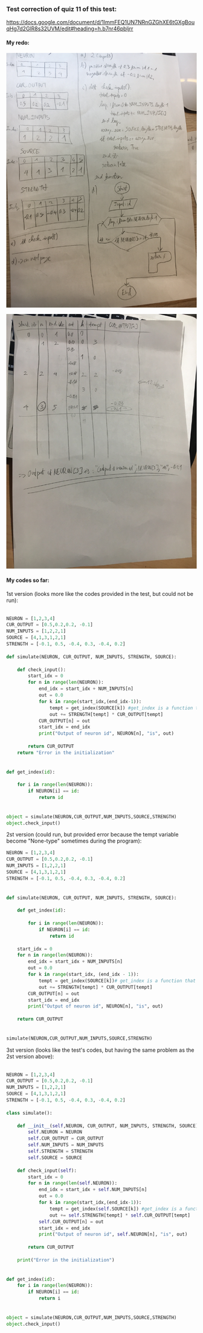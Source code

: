 ### Test correction of quiz 11 of this test:
https://docs.google.com/document/d/1lmmFEQ1UN7NRnGZGhXE6tGXgBouqHg7d2GlR8s32UVM/edit#heading=h.b7nr46pbljrr

#### My redo:

![](https://github.com/BrightChanges/Unit-3/blob/main/IMG_4809.JPG)

![](https://github.com/BrightChanges/Unit-3/blob/main/IMG_4808.JPG)


#### My codes so far:

1st version (looks more like the codes provided in the test, but could not be run):

```.py

NEURON = [1,2,3,4]
CUR_OUTPUT = [0.5,0.2,0.2, -0.1]
NUM_INPUTS = [1,2,2,1]
SOURCE = [4,1,3,1,2,1]
STRENGTH = [-0.1, 0.5, -0.4, 0.3, -0.4, 0.2]

def simulate(NEURON, CUR_OUTPUT, NUM_INPUTS, STRENGTH, SOURCE):

    def check_input():
        start_idx = 0
        for n in range(len(NEURON)):
            end_idx = start_idx + NUM_INPUTS[n]
            out = 0.0
            for k in range(start_idx,(end_idx-1)):
                tempt = get_index(SOURCE[k]) #get_index is a function that I will need to create
                out += STRENGTH[tempt] * CUR_OUTPUT[tempt]
            CUR_OUTPUT[n] = out
            start_idx = end_idx
            print("Output of neuron id", NEURON[n], "is", out)

        return CUR_OUTPUT
    return "Error in the initialization"


def get_index(id):

    for i in range(len(NEURON)):
        if NEURON[i] == id:
            return id


object = simulate(NEURON,CUR_OUTPUT,NUM_INPUTS,SOURCE,STRENGTH)
object.check_input()


```

2st version (could run, but provided error because the tempt variable become "None-type" sometimes during the program):

```.py
NEURON = [1,2,3,4]
CUR_OUTPUT = [0.5,0.2,0.2, -0.1]
NUM_INPUTS = [1,2,2,1]
SOURCE = [4,1,3,1,2,1]
STRENGTH = [-0.1, 0.5, -0.4, 0.3, -0.4, 0.2]


def simulate(NEURON, CUR_OUTPUT, NUM_INPUTS, STRENGTH, SOURCE):

    def get_index(id):

        for i in range(len(NEURON)):
            if NEURON[i] == id:
                return id

    start_idx = 0
    for n in range(len(NEURON)):
        end_idx = start_idx + NUM_INPUTS[n]
        out = 0.0
        for k in range(start_idx, (end_idx - 1)):
            tempt = get_index(SOURCE[k])# get_index is a function that I will need to create
            out += STRENGTH[tempt] * CUR_OUTPUT[tempt]
        CUR_OUTPUT[n] = out
        start_idx = end_idx
        print("Output of neuron id", NEURON[n], "is", out)

    return CUR_OUTPUT


simulate(NEURON,CUR_OUTPUT,NUM_INPUTS,SOURCE,STRENGTH)


```

3st version (looks like the test's codes, but having the same problem as the 2st version above):

```.py

NEURON = [1,2,3,4]
CUR_OUTPUT = [0.5,0.2,0.2, -0.1]
NUM_INPUTS = [1,2,2,1]
SOURCE = [4,1,3,1,2,1]
STRENGTH = [-0.1, 0.5, -0.4, 0.3, -0.4, 0.2]

class simulate():

    def __init__(self,NEURON, CUR_OUTPUT, NUM_INPUTS, STRENGTH, SOURCE):
        self.NEURON = NEURON
        self.CUR_OUTPUT = CUR_OUTPUT
        self.NUM_INPUTS = NUM_INPUTS
        self.STRENGTH = STRENGTH
        self.SOURCE = SOURCE

    def check_input(self):
        start_idx = 0
        for n in range(len(self.NEURON)):
            end_idx = start_idx + self.NUM_INPUTS[n]
            out = 0.0
            for k in range(start_idx,(end_idx-1)):
                tempt = get_index(self.SOURCE[k]) #get_index is a function that I will need to create
                out += self.STRENGTH[tempt] * self.CUR_OUTPUT[tempt]
            self.CUR_OUTPUT[n] = out
            start_idx = end_idx
            print("Output of neuron id", self.NEURON[n], "is", out)

        return CUR_OUTPUT

    print("Error in the initialization")


def get_index(id):
    for i in range(len(NEURON)):
        if NEURON[i] == id:
            return i


object = simulate(NEURON,CUR_OUTPUT,NUM_INPUTS,SOURCE,STRENGTH)
object.check_input()

```
